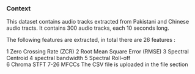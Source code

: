 ### Context

This dataset contains audio tracks extracted from Pakistani and Chinese audio tracts. It contains 300 audio tracks, each 10 seconds long. 



The following features are extracted, in total there are 26 features  :

1	Zero Crossing Rate (ZCR)
2	Root Mean Square Error (RMSE)
3	Spectral Centroid
4	spectral bandwidth
5	Spectral Roll-off	
6	Chroma STFT
7-26  MFCCs
The  CSV file is uploaded in the file section 
